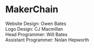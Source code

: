 # MakerChain
Website Design: Owen Bates <br />
Logo Design: CJ Macmillan <br />
Head Programmer: Will Bates <br />
Assistant Programmer: Nolan Hepworth
